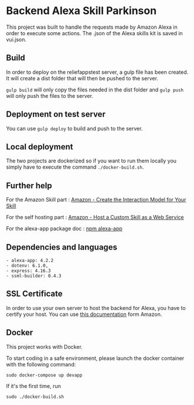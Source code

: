# Backend Alexa Skill Parkinson

This project was built to handle the requests made by Amazon Alexa in order to execute some actions.
The .json of the Alexa skills kit is saved in vui.json.

## Build

In order to deploy on the reliefappstest server, a gulp file has been created. It will create a dist folder that will then be pushed to the server.

``` gulp build ``` will only copy the files needed in the dist folder 
and ``` gulp push ``` will only push the files to the server.

## Deployment on test server

You can use ``` gulp deploy ``` to build and push to the server.

## Local deployment
The two projects are dockerized so if you want to run them locally you simply have to execute the
command ``` ./docker-build.sh ```.

## Further help

For the Amazon Skill part : [Amazon - Create the Interaction Model for Your Skill](https://developer.amazon.com/docs/custom-skills/create-the-interaction-model-for-your-skill.html)

For the self hosting part : [Amazon - Host a Custom Skill as a Web Service](https://developer.amazon.com/docs/custom-skills/host-a-custom-skill-as-a-web-service.html)

For the alexa-app package doc : [npm alexa-app](https://github.com/alexa-js/alexa-app)

## Dependencies and languages

    - alexa-app: 4.2.2
    - dotenv: 6.1.0,
    - express: 4.16.3
    - ssml-builder: 0.4.3

## SSL Certificate

In order to use your own server to host the backend for Alexa, you have to certify your host.
You can use [this documentation](https://developer.amazon.com/docs/custom-skills/configure-web-service-self-signed-certificate.html#create-a-private-key-and-self-signed-certificate-for-testing) 
form Amazon.

## Docker

This project works with Docker.

To start coding in a safe environment, please launch the docker container with the following command:
```
sudo docker-compose up devapp
```

If it's the first time, run 
```
sudo ./docker-build.sh
```